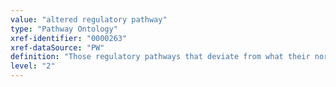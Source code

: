 ```yaml
---
value: "altered regulatory pathway"
type: "Pathway Ontology"
xref-identifier: "0000263"
xref-dataSource: "PW"
definition: "Those regulatory pathways that deviate from what their normal course should be. Aberrant regulatory pathways, alone or in combination with other pathways underlie many conditions, disorders and/or diseases."
level: "2"
---
```

